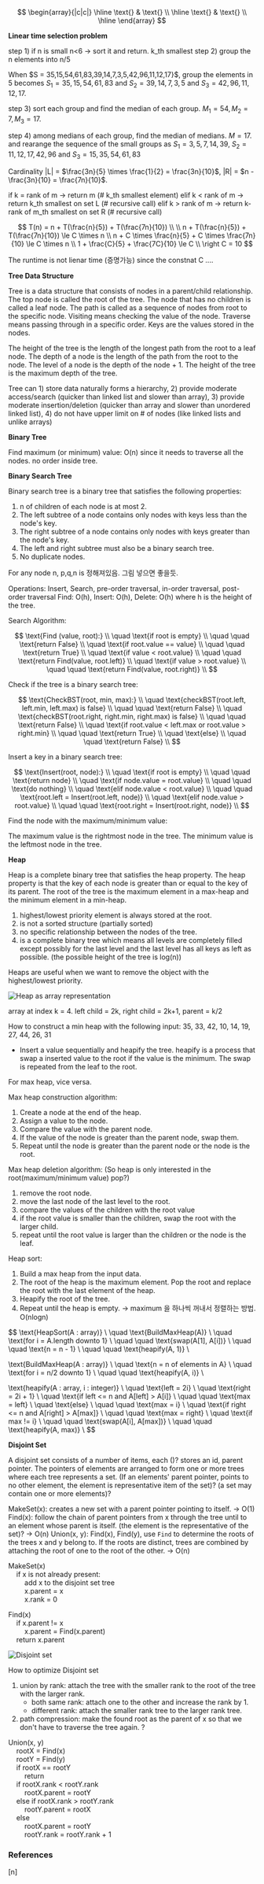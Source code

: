 $$
\begin{array}{|c|c|}
\hline
\text{} & \text{} \\
\hline
\text{} & \text{} \\
\hline
\end{array}
$$

**Linear time selection problem**

step 1) if n is small n<6 -> sort it and return. k_th smallest
step 2) group the n elements into n/5

When $S = 35,15,54,61,83,39,14,7,3,5,42,96,11,12,17}$, group the elements in 5 becomes $S_1 = 35,15,54,61,83$ and $S_2 = 39,14,7,3,5$ and $S_3 = 42,96,11,12,17$.

step 3) sort each group and find the median of each group. $M_1 = 54, M_2 = 7, M_3 = 17$.

step 4) among medians of each group, find the median of medians. $M = 17$. and rearange the sequence of the small groups as $S_1 = 3,5,7,14,39$, $S_2 = 11,12,17,42,96$ and $S_3 = 15, 35, 54, 61, 83$

Cardinality |L| = $\frac{3n}{5} \times \frac{1}{2} = \frac{3n}{10}$, |R| = $n - \frac{3n}{10} = \frac{7n}{10}$.

if k = rank of m -> return m (# k_th smallest element)
elif k < rank of m -> return k_th smallest on set L (# recursive call)
elif k > rank of m -> return k-rank of m_th smallest on set R (# recursive call)

$$
T(n) = n + T(\frac{n}{5}) + T(\frac{7n}{10}) \\
\\
n + T(\frac{n}{5}) + T(\frac{7n}{10}) \le C \times n \\
n + C \times \frac{n}{5} + C \times \frac{7n}{10} \le C \times n \\
1 + \frac{C}{5} + \frac{7C}{10} \le C \\
\right C = 10
$$

The runtime is not lienar time (증명가능) since the constnat C ....

**Tree Data Structure**

Tree is a data structure that consists of nodes in a parent/child relationship. The top node is called the root of the tree. The node that has no children is called a leaf node. The path is called as a sequence of nodes from root to the specific node. Visiting means checking the value of the node. Traverse means passing through in a specific order. Keys are the values stored in the nodes.

The height of the tree is the length of the longest path from the root to a leaf node. The depth of a node is the length of the path from the root to the node. The level of a node is the depth of the node + 1. The height of the tree is the maximum depth of the tree.

Tree can 1) store data naturally forms a hierarchy, 2) provide moderate access/search (quicker than linked list and slower than array), 3) provide moderate insertion/deletion (quicker than array and slower than unordered linked list), 4) do not have upper limit on # of nodes (like linked lists and unlike arrays)

**Binary Tree**

Find maximum (or minimum) value: O(n) since it needs to traverse all the nodes. no order inside tree.

**Binary Search Tree**

Binary search tree is a binary tree that satisfies the following properties:

1. n of children of each node is at most 2.
2. The left subtree of a node contains only nodes with keys less than the node's key.
3. The right subtree of a node contains only nodes with keys greater than the node's key.
4. The left and right subtree must also be a binary search tree.
5. No duplicate nodes.

For any node n, p,q,n is 정해져있음. 그림 넣으면 좋을듯.

Operations: Insert, Search, pre-order traversal, in-order traversal, post-order traversal
Find: O(h), Insert: O(h), Delete: O(h) where h is the height of the tree.

Search Algorithm:

$$
\text{Find (value, root):} \\
\quad \text{if root is empty} \\
\quad \quad \text{return False} \\
\quad \text{if root.value == value} \\
\quad \quad \text{return True} \\
\quad \text{if value < root.value} \\
\quad \quad \text{return Find(value, root.left)} \\
\quad \text{if value > root.value} \\
\quad \quad \text{return Find(value, root.right)} \\
$$

Check if the tree is a binary search tree:

$$
\text{CheckBST(root, min, max):} \\
\quad \text{checkBST(root.left, left.min, left.max) is false} \\
\quad \quad \text{return False} \\
\quad \text{checkBST(root.right, right.min, right.max) is false} \\
\quad \quad \text{return False} \\
\quad \text{if root.value < left.max or root.value > right.min} \\
\quad \quad \text{return True} \\
\quad \text{else} \\
\quad \quad \text{return False} \\
$$

Insert a key in a binary search tree:

$$
\text{Insert(root, node):} \\
\quad \text{if root is empty} \\
\quad \quad \text{return node} \\
\quad \text{if node.value = root.value} \\
\quad \quad \text{do nothing} \\
\quad \text{elif node.value < root.value} \\
\quad \quad \text{root.left = Insert(root.left, node)} \\
\quad \text{elif node.value > root.value} \\
\quad \quad \text{root.right = Insert(root.right, node)} \\
$$

Find the node with the maximum/minimum value:

The maximum value is the rightmost node in the tree. The minimum value is the leftmost node in the tree.

**Heap**

Heap is a complete binary tree that satisfies the heap property. The heap property is that the key of each node is greater than or equal to the key of its parent. The root of the tree is the maximum element in a max-heap and the minimum element in a min-heap.

1. highest/lowest priority element is always stored at the root.
2. is not a sorted structure (partially sorted)
3. no specific relationship between the nodes of the tree.
4. is a complete binary tree which means all levels are completely filled except possibly for the last level and the last level has all keys as left as possible. (the possible height of the tree is log(n))

Heaps are useful when we want to remove the object with the highest/lowest priority.

![Heap as array representation](http://www.cse.hut.fi/en/research/SVG/TRAKLA2/tutorials/heap_tutorial/KekoTRAKLA-89_1.gif)

array at index k = 4. left child = 2k, right child = 2k+1, parent = k/2

How to construct a min heap with the following input: 35, 33, 42, 10, 14, 19, 27, 44, 26, 31

- Insert a value sequentially and heapify the tree. heapify is a process that swap a inserted value to the root if the value is the minimum. The swap is repeated from the leaf to the root.

For max heap, vice versa.

Max heap construction algorithm:
1. Create a node at the end of the heap.
2. Assign a value to the node.
3. Compare the value with the parent node.
4. If the value of the node is greater than the parent node, swap them.
5. Repeat until the node is greater than the parent node or the node is the root.

Max heap deletion algorithm: (So heap is only interested in the root(maximum/minimum value) pop?)
1. remove the root node.
2. move the last node of the last level to the root.
3. compare the values of the children with the root value
4. if the root value is smaller than the children, swap the root with the larger child.
5. repeat until the root value is larger than the children or the node is the leaf.

Heap sort:
1. Build a max heap from the input data.
2. The root of the heap is the maximum element. Pop the root and replace the root with the last element of the heap.
3. Heapify the root of the tree.
4. Repeat until the heap is empty.
-> maximum 을 하나씩 꺼내서 정렬하는 방법. O(nlogn)

$$
\text{HeapSort(A : array)} \\
\quad \text{BuildMaxHeap(A)} \\
\quad \text{for i = A.length downto 1} \\
\quad \quad \text{swap(A[1], A[i])} \\
\quad \quad \text{n = n - 1} \\
\quad \quad \text{heapify(A, 1)} \\

\text{BuildMaxHeap(A : array)} \\
\quad \text{n = n of elements in A} \\
\quad \text{for i = n/2 downto 1} \\
\quad \quad \text{heapify(A, i)} \\

\text{heapify(A : array, i : integer)} \\
\quad \text{left = 2i} \\
\quad \text{right = 2i + 1} \\
\quad \text{if left <= n and A[left] > A[i]} \\
\quad \quad \text{max = left} \\
\quad \text{else} \\
\quad \quad \text{max = i} \\
\quad \text{if right <= n and A[right] > A[max]} \\
\quad \quad \text{max = right} \\
\quad \text{if max != i} \\
\quad \quad \text{swap(A[i], A[max])} \\
\quad \quad \text{heapify(A, max)} \\
$$

**Disjoint Set**

A disjoint set consists of a number of items, each ()? stores an id, parent pointer. The pointers of elements are arranged to form one or more trees where each tree represents a set.
(If an elements' parent pointer, points to no other element, the element is representative item of the set)?
(a set may contain one or more elements)?

MakeSet(x): creates a new set with a parent pointer pointing to itself. -> O(1)
Find(x): follow the chain of parent pointers from x through the tree until to an element whose parent is itself. (the element is the representative of the set)? -> O(n)
Union(x, y): Find(x), Find(y), use `Find` to determine the roots of the trees x and y belong to. If the roots are distinct, trees are combined by attaching the root of one to the root of the other. -> O(n)

$\text{MakeSet(x)}$ \
$\quad \text{if x is not already present:}$ \
$\quad \quad \text{add x to the disjoint set tree}$ \
$\quad \quad \text{x.parent = x}$ \
$\quad \quad \text{x.rank = 0}$

$\text{Find(x)}$ \
$\quad \text{if x.parent != x}$ \
$\quad \quad \text{x.parent = Find(x.parent)}$ \
$\quad \text{return x.parent}$

![Disjoint set](https://algocoding.wordpress.com/wp-content/uploads/2014/09/uf2_union3.png)

How to optimize Disjoint set
1. union by rank: attach the tree with the smaller rank to the root of the tree with the larger rank.
    - both same rank: attach one to the other and increase the rank by 1.
    - different rank: attach the smaller rank tree to the larger rank tree.
2. path compression: make the found root as the parent of x so that we don't have to traverse the tree again. ?

$\text{Union(x, y)}$ \
$\quad \text{rootX = Find(x)}$ \
$\quad \text{rootY = Find(y)}$ \
$\quad \text{if rootX == rootY}$ \
$\quad \quad \text{return}$ \
$\quad \text{if rootX.rank < rootY.rank}$ \
$\quad \quad \text{rootX.parent = rootY}$ \
$\quad \text{else if rootX.rank > rootY.rank}$ \
$\quad \quad \text{rootY.parent = rootX}$ \
$\quad \text{else}$ \
$\quad \quad \text{rootX.parent = rootY}$ \
$\quad \quad \text{rootY.rank = rootY.rank + 1}$

### References

$\tag*{}\label{n} \text{[n] }$
